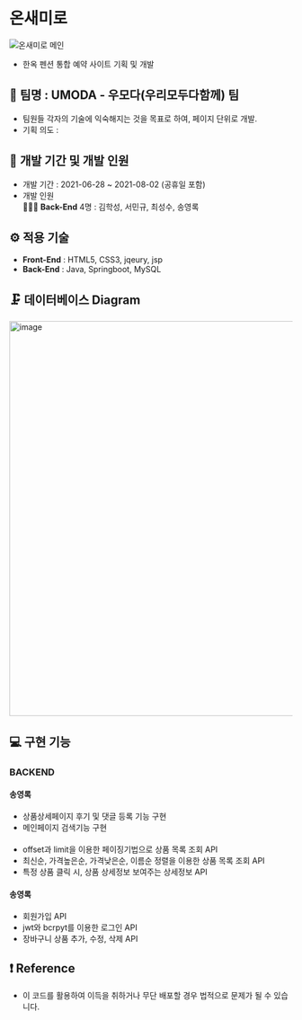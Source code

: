# 온새미로
![온새미로 메인](<img width="1039" alt="image" src="https://user-images.githubusercontent.com/78721108/201464886-661876d4-1ecb-48ea-9a90-8c8b699670c0.png">)


- 한옥 펜션 통합 예약 사이트 기획 및 개발

## 🎇 팀명 : UMODA - 우모다(우리모두다함께) 팀
- 팀원들 각자의 기술에 익숙해지는 것을 목표로 하여, 페이지 단위로 개발.
- 기획 의도 : 

## 📅 개발 기간 및 개발 인원
- 개발 기간 : 2021-06-28 ~ 2021-08-02 (공휴일 포함)
- 개발 인원 <br/>
 👨‍👧‍👦 **Back-End** 4명 : 김학성, 서민규, 최성수, 송영록
 
## ⚙ 적용 기술
- **Front-End** : HTML5, CSS3, jqeury, jsp
- **Back-End** : Java, Springboot, MySQL

## 🗜 데이터베이스 Diagram
<img width="703" alt="image" src="https://user-images.githubusercontent.com/78721108/201856865-816141d7-4ed2-40fb-b9b3-42df49d3d244.png">

## 💻 구현 기능
### BACKEND
#### 송영록

- 상품상세페이지 후기 및 댓글 등록 기능 구현
- 메인페이지 검색기능 구현

#### 

- offset과 limit을 이용한 페이징기법으로 상품 목록 조회 API
- 최신순, 가격높은순, 가격낮은순, 이름순 정렬을 이용한 상품 목록 조회 API
- 특정 상품 클릭 시, 상품 상세정보 보여주는 상세정보 API

#### 송영록

- 회원가입 API
- jwt와 bcrpyt를 이용한 로그인 API
- 장바구니 상품 추가, 수정, 삭제 API

## ❗ Reference
- 이 코드를 활용하여 이득을 취하거나 무단 배포할 경우 법적으로 문제가 될 수 있습니다.

